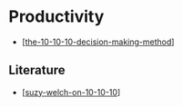 # Productivity

* [[the-10-10-10-decision-making-method]]

## Literature

* [[suzy-welch-on-10-10-10]]

[//begin]: # "Autogenerated link references for markdown compatibility"
[the-10-10-10-decision-making-method]: ../permanent-notes/the-10-10-10-decision-making-method.md "The 10-10-10 decision-making method"
[suzy-welch-on-10-10-10]: ../bibliography/suzy-welch-on-10-10-10.md "Suzy Welch on 10-10-10"
[//end]: # "Autogenerated link references"
